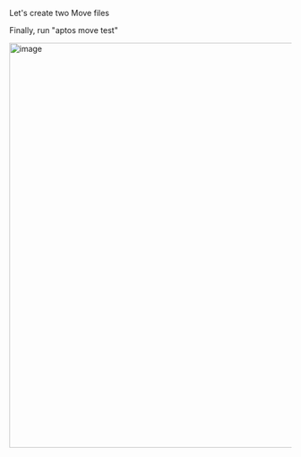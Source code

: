 Let's create two Move files

Finally, run "aptos move test"

<img width="1292" height="723" alt="image" src="https://github.com/user-attachments/assets/04279cfb-13a4-434a-a818-44856e54899f" />
